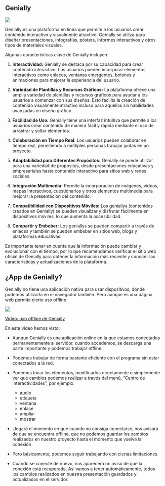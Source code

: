 ## Genially

![](https://raw.githubusercontent.com/javacasm/Iniciacion-Herramientas-Digitales-Aula/main/images/logo-genially.png)

Genially es una plataforma en línea que permite a los usuarios crear contenido interactivo y visualmente atractivo. Genially se utiliza para diseñar presentaciones, infografías, pósters, informes interactivos y otros tipos de materiales visuales.

Algunas características clave de Genially incluyen:

1. **Interactividad:** Genially se destaca por su capacidad para crear contenido interactivo. Los usuarios pueden incorporar elementos interactivos como enlaces, ventanas emergentes, botones y animaciones para mejorar la experiencia del usuario.

2. **Variedad de Plantillas y Recursos Gráficos:** La plataforma ofrece una amplia variedad de plantillas y recursos gráficos para ayudar a los usuarios a comenzar con sus diseños. Esto facilita la creación de contenido visualmente atractivo incluso para aquellos sin habilidades avanzadas en diseño gráfico.

3. **Facilidad de Uso:** Genially tiene una interfaz intuitiva que permite a los usuarios crear contenido de manera fácil y rápida mediante el uso de arrastrar y soltar elementos.

4. **Colaboración en Tiempo Real:** Los usuarios pueden colaborar en tiempo real, permitiendo a múltiples personas trabajar juntas en un proyecto.

5. **Adaptabilidad para Diferentes Propósitos:** Genially se puede utilizar para una variedad de propósitos, desde presentaciones educativas y empresariales hasta contenido interactivo para sitios web y redes sociales.

6. **Integración Multimedia:** Permite la incorporación de imágenes, vídeos, mapas interactivos, cuestionarios y otros elementos multimedia para mejorar la presentación del contenido.

7. **Compatibilidad con Dispositivos Móviles:** Los geniallys (contenidos creados en Genially) se pueden visualizar y disfrutar fácilmente en dispositivos móviles, lo que aumenta la accesibilidad.

8. **Compartir y Embeber:** Los geniallys se pueden compartir a través de enlaces y también se pueden embeber en sitios web, blogs y plataformas educativas.

Es importante tener en cuenta que la información puede cambiar y evolucionar con el tiempo, por lo que recomendamos verificar el sitio web oficial de Genially para obtener la información más reciente y conocer las características y actualizaciones de la plataforma.

## ¿App de Genially?

Genially no tiene una aplicación nativa para usar dispositivos, donde podemos utilizarla en el navegador también. Pero aunque es una página web permite cierto uso offline.

[![](https://raw.githubusercontent.com/javacasm/Iniciacion-Herramientas-Digitales-Aula/main/images/portada-3.0.0.trabajando-offline.png)](https://drive.google.com/file/d/1uEXxpQzPEi2Z4lLO1omHoi9uJJtM9lr7/view?usp=drivesdk)

[Vídeo: uso offline de Genially](https://drive.google.com/file/d/1uEXxpQzPEi2Z4lLO1omHoi9uJJtM9lr7/view?usp=drivesdk)


En este vídeo hemos visto:

* Aunque Genially es una aplicación online en la que estamos conectados permanentemente al servidor, cuando accedemos, se descarga una parte importante y podemos trabajar offline. 
* Podemos trabajar de forma bastante eficiente con el programa sin estar conectados a la red. 
* Podemos tocar los elementos, modificarlos directamente o simplemente ver qué cambios podemos realizar a través del menú, “Centro de interactividades”, por ejemplo:

    - audio
    - etiqueta
    - ventana
    - enlace
    - ampliar
    - mostrar

* Llegará el momento en que cuando no consiga conectarse, nos avisará de que se encuentra offline, que no podemos guardar los cambios realizados en nuestro proyecto hasta el momento que vuelva la conexión
* Pero básicamente, podemos seguir trabajando con ciertas limitaciones. 
* Cuando se conecte de nuevo, nos aparecerá un aviso de que la conexión está recuperada. Así  vamos a tener automáticamente, todos los cambios realizados en nuestra presentación guardados y actualizados en el servidor.
